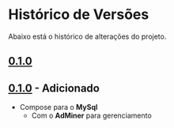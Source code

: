 # Histórico de Versões

Abaixo está o histórico de alterações do projeto.

## [0.1.0]

## [0.1.0] - Adicionado

+ Compose para o **MySql**
  + Com o **AdMiner** para gerenciamento

<!-- links para as versões -->
[0.1.0]:https://github.com/rodolphocastro/Docker-Databases/tags/0.1.0
